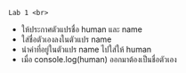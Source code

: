	Lab 1 <br>
- ให้ประกาศตัวแปรชื่อ human และ name <br>
- ใส่ชื่อตัวเองลงในตัวแปร name <br>
- นำค่าที่อยู่ในตัวแปร name ไปใส่ให้ human <br>
- เมื่อ console.log(human) ออกมาต้องเป็นชื่อตัวเอง <br>
